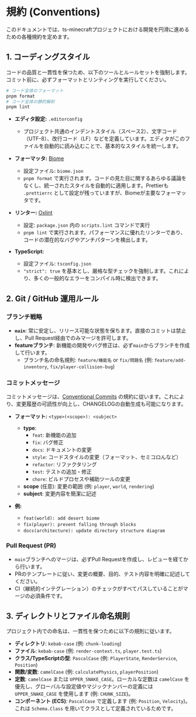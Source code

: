 # 規約 (Conventions)

このドキュメントでは、ts-minecraftプロジェクトにおける開発を円滑に進めるための各種規約を定めます。

## 1. コーディングスタイル

コードの品質と一貫性を保つため、以下のツールとルールセットを強制します。コミット前に、必ずフォーマットとリンティングを実行してください。

```bash
# コード全体のフォーマット
pnpm format
# コード全体の静的解析
pnpm lint
```

- **エディタ設定:** `.editorconfig`
  - プロジェクト共通のインデントスタイル（スペース2）、文字コード（UTF-8）、改行コード（LF）などを定義しています。エディタがこのファイルを自動的に読み込むことで、基本的なスタイルを統一します。

- **フォーマッタ:** [Biome](https://biomejs.dev/)
  - 設定ファイル: `biome.json`
  - `pnpm format` で実行されます。コードの見た目に関するあらゆる議論をなくし、統一されたスタイルを自動的に適用します。Prettierも `.prettierrc` として設定が残っていますが、Biomeが主要なフォーマッタです。

- **リンター:** [Oxlint](https://oxc-project.github.io/docs/linter/introduction.html)
  - 設定: `package.json` 内の `scripts.lint` コマンドで実行
  - `pnpm lint` で実行されます。パフォーマンスに優れたリンターであり、コードの潜在的なバグやアンチパターンを検出します。

- **TypeScript:**
  - 設定ファイル: `tsconfig.json`
  - `"strict": true` を基本とし、厳格な型チェックを強制します。これにより、多くの一般的なエラーをコンパイル時に検出できます。

## 2. Git / GitHub 運用ルール

### ブランチ戦略

- **`main`**: 常に安定し、リリース可能な状態を保ちます。直接のコミットは禁止し、Pull Request経由でのみマージを許可します。
- **featureブランチ**: 新機能の開発やバグ修正は、必ず`main`からブランチを作成して行います。
  - ブランチ名の命名規則: `feature/機能名` or `fix/問題名` (例: `feature/add-inventory`, `fix/player-collision-bug`)

### コミットメッセージ

コミットメッセージは、[Conventional Commits](https://www.conventionalcommits.org/) の規約に従います。これにより、変更履歴の可読性が向上し、CHANGELOGの自動生成も可能になります。

- **フォーマット:** `<type>(<scope>): <subject>`
  - **type**:
    - `feat`: 新機能の追加
    - `fix`: バグ修正
    - `docs`: ドキュメントの変更
    - `style`: コードスタイルの変更（フォーマット、セミコロんなど）
    - `refactor`: リファクタリング
    - `test`: テストの追加・修正
    - `chore`: ビルドプロセスや補助ツールの変更
  - **scope** (任意): 変更の範囲 (例: `player`, `world`, `rendering`)
  - **subject**: 変更内容を簡潔に記述

- **例:**
  - `feat(world): add desert biome`
  - `fix(player): prevent falling through blocks`
  - `docs(architecture): update directory structure diagram`

### Pull Request (PR)

- `main`ブランチへのマージは、必ずPull Requestを作成し、レビューを経てから行います。
- PRのテンプレートに従い、変更の概要、目的、テスト内容を明確に記述してください。
- CI（継続的インテグレーション）のチェックがすべてパスしていることがマージの必須条件です。

## 3. ディレクトリとファイル命名規則

プロジェクト内での命名は、一貫性を保つために以下の規則に従います。

- **ディレクトリ**: `kebab-case` (例: `chunk-loading`)
- **ファイル**: `kebab-case` (例: `render-context.ts`, `player.test.ts`)
- **クラス/TypeScriptの型**: `PascalCase` (例: `PlayerState`, `RenderService`, `Position`)
- **関数/変数**: `camelCase` (例: `calculatePhysics`, `playerPosition`)
- **定数**: `camelCase` または `UPPER_SNAKE_CASE`。ローカルな定数は `camelCase` を優先し、グローバルな設定値やマジックナンバーの定義には `UPPER_SNAKE_CASE` を使用します (例: `CHUNK_SIZE`)。
- **コンポーネント (ECS)**: `PascalCase` で定義します (例: `Position`, `Velocity`)。これは `Schema.Class` を用いてクラスとして定義されているためです。